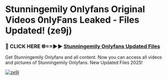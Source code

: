 # Stunningemily Onlyfans Original Videos 0nlyFans Leaked - Files Updated! (ze9j)

<h3>🔴 CLICK HERE 🌐==►► <a href="https://tinyurl.com/2m67pmp6" rel="nofollow">Stunningemily Onlyfans Updated Files</a></h3>

Get Stunningemily Onlyfans and all content. Now you can access all videos and pictures of Stunningemily Onlyfans. New Updated Files 2025!

[![ze9j](https://i.imgur.com/H4QAA4z.gif)](https://tinyurl.com/2m67pmp6)